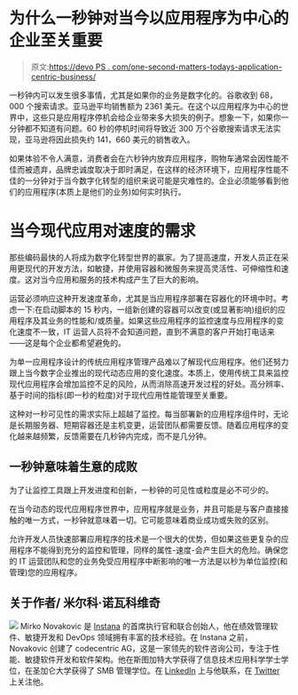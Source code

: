 # 为什么一秒钟对当今以应用程序为中心的企业至关重要

> 原文:[https://devo PS . com/one-second-matters-todays-application-centric-business/](https://devops.com/one-second-matters-todays-application-centric-businesses/)

一秒钟内可以发生很多事情，尤其是如果你的业务是数字化的。谷歌收到 68，000 个搜索请求。亚马逊平均销售额为 2361 美元。在这个以应用程序为中心的世界中，这些只是应用程序停机会给企业带来多大损失的例子。想象一下，如果你一分钟都不知道有问题。60 秒的停机时间将导致近 300 万个谷歌搜索请求无法实现，亚马逊将因此损失约 141，660 美元的销售收入。

如果体验不令人满意，消费者会在六秒钟内放弃应用程序，购物车通常会因性能不佳而被遗弃，品牌忠诚度取决于即时满足，在这样的经济环境下，应用程序性能不佳的一分钟对于当今数字化转型的组织来说可能是灾难性的。企业必须能够看到他们的应用程序(本质上是他们的业务)如何实时执行。

# **当今现代应用对速度的需求**

那些编码最快的人将成为数字化转型世界的赢家。为了提高速度，开发人员正在采用更现代的开发方法，如敏捷，并使用容器和微服务来提高灵活性、可伸缩性和速度。这对当今应用和服务的技术构成产生了巨大的影响。

运营必须响应这种开发速度革命，尤其是当应用程序部署在容器化的环境中时。考虑一下:在启动脚本的 15 秒内，一组新创建的容器可以改变(或显著影响)组织的应用程序及其业务的性能和/或质量。如果这些应用程序的监控速度与应用程序的变化速度不一致，IT 运营人员将不会知道问题，直到不满意的客户开始打电话来——这是每个企业都希望避免的。

为单一应用程序设计的传统应用程序管理产品难以了解现代应用程序。他们还努力跟上当今数字企业推出的现代动态应用的变化速度。本质上，使用传统工具来监控现代应用程序会增加监控不足的风险，从而消除高速开发过程的好处。高分辨率、基于时间的指标(即一秒的粒度)对于现代应用性能管理至关重要。

这种对一秒可见性的需求实际上超越了监控。每当部署新的应用程序组件时，无论是长期服务器、短期容器还是主机变更，运营团队都需要反馈。随着应用程序的变化越来越频繁，反馈需要在几秒钟内完成，而不是几分钟。

## **一秒钟意味着生意的成败**

为了让监控工具跟上开发进度和创新，一秒钟的可见性或粒度是必不可少的。

在当今动态的现代应用程序世界中，应用程序就是业务，并且可能是与客户直接接触的唯一方式，一秒钟就意味着一切。它可能意味着商业成功或失败的区别。

允许开发人员快速部署应用程序的技术是一个很大的优势，但如果这些更复杂的应用程序不能得到充分的监控和管理，同样的属性-速度-会产生巨大的危险。确保您的 IT 运营团队和您的业务免受应用程序中断影响的唯一方法是以秒为单位监控(和管理)您的应用程序。

## **关于作者/** 米尔科·诺瓦科维奇

![](../Images/386976a995a66651b2d9880aafa69fa4.png) Mirko Novakovic 是 [Instana](https://www.instana.com/) 的首席执行官和联合创始人，他在绩效管理软件、敏捷开发和 DevOps 领域拥有丰富的技术经验。在 Instana 之前，Novakovic 创建了 codecentric AG，这是一家领先的软件咨询公司，专注于性能、敏捷软件开发和软件架构。他在斯图加特大学获得了信息技术应用科学学士学位，在圣加仑大学获得了 SMB 管理学位。在 [LinkedIn](https://www.linkedin.com/in/mirkonovakovic/) 上与他联系，在 [Twitter](https://twitter.com/mirko_novakovic) 上关注他。